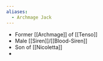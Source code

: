 ```yaml
---
aliases:
  - Archmage Jack
---
```

- Former [[Archmage]] of [[Tenso]]
- Male [[Siren]]/[[Blood-Siren]]
- Son of [[Nicoletta]]
- 